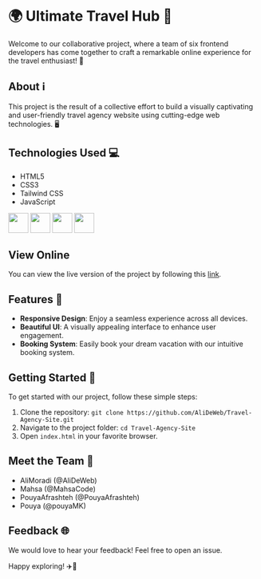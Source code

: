 # 🌍 Ultimate Travel Hub 🚀

Welcome to our collaborative project, where a team of six frontend developers has come together to craft a remarkable online experience for the travel enthusiast! 🌟

## About ℹ️

This project is the result of a collective effort to build a visually captivating and user-friendly travel agency website using cutting-edge web technologies. 🖥️

## Technologies Used 💻

- HTML5
- CSS3
- Tailwind CSS
- JavaScript

<img src="https://user-images.githubusercontent.com/25181517/192158954-f88b5814-d510-4564-b285-dff7d6400dad.png" width="40" height="40" /> <img src="https://user-images.githubusercontent.com/25181517/183898674-75a4a1b1-f960-4ea9-abcb-637170a00a75.png" width="40" height="40" /> <img src="https://user-images.githubusercontent.com/25181517/202896760-337261ed-ee92-4979-84c4-d4b829c7355d.png" width="40" height="40" /> <img src="https://user-images.githubusercontent.com/25181517/117447155-6a868a00-af3d-11eb-9cfe-245df15c9f3f.png" width="40" height="40" />

## View Online

You can view the live version of the project by following this [link](https://alideweb.github.io/Travel-Agency-Site/).

## Features 🌟

- **Responsive Design**: Enjoy a seamless experience across all devices.
- **Beautiful UI**: A visually appealing interface to enhance user engagement.
- **Booking System**: Easily book your dream vacation with our intuitive booking system.

## Getting Started 🚀

To get started with our project, follow these simple steps:

1. Clone the repository: `git clone https://github.com/AliDeWeb/Travel-Agency-Site.git`
2. Navigate to the project folder: `cd Travel-Agency-Site`
3. Open `index.html` in your favorite browser.

## Meet the Team 👥

- AliMoradi (@AliDeWeb)
- Mahsa (@MahsaCode)
- PouyaAfrashteh (@PouyaAfrashteh)
- Pouya (@pouyaMK)

## Feedback 🌐

We would love to hear your feedback! Feel free to open an issue.

Happy exploring! ✈️🌴
